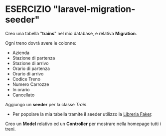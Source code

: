 # ESERCIZIO "laravel-migration-seeder"

Creo una tabella "**trains**" nel mio database, e relativa **Migration**.

Ogni treno dovrà avere le colonne:
- Azienda
- Stazione di partenza
- Stazione di arrivo
- Orario di partenza
- Orario di arrivo
- Codice Treno
- Numero Carrozze
- In orario
- Cancellato

Aggiungo un **seeder** per la classe *Train*.
- Per popolare la mia tabella tramite il seeder utilizzo la [Libreria Faker](https://fakerphp.github.io/).

Creo un **Model** relativo ed un **Controller** per mostrare nella homepage tutti i treni.
